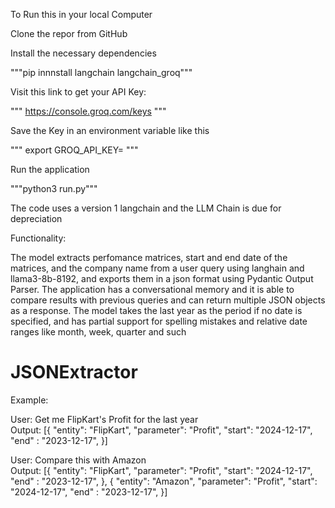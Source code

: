 To Run this in your local Computer

Clone the repor from GitHub

Install the necessary dependencies

"""pip innnstall langchain langchain_groq"""

Visit this link to get your API Key:

""" https://console.groq.com/keys """

Save the Key in an environment variable like this

""" export GROQ_API_KEY=<your-api-key-here> """

Run the application

"""python3 run.py"""

The code uses a version 1 langchain and the LLM Chain is due for depreciation

Functionality:

The model extracts perfomance matrices,
start and end date of the matrices, and
the company name from a user query using
langhain and llama3-8b-8192, and exports
them in a json format using Pydantic
Output Parser. The application has a
conversational memory and it is able to
compare results with previous queries and
can return multiple JSON objects as a
response. The model takes the last year
as the period if no date is specified,
and has partial support for spelling
mistakes and relative date ranges like
month, week, quarter and such

# JSONExtractor

Example: <br/>

User: Get me FlipKart's Profit for the last year
<br/>
Output:
[{
"entity": "FlipKart",
"parameter": "Profit",
"start": "2024-12-17",
"end" : "2023-12-17",
}] <br/>

User: Compare this with Amazon <br/>
Output: [{
"entity": "FlipKart",
"parameter": "Profit",
"start": "2024-12-17",
"end" : "2023-12-17",
},
{
"entity": "Amazon",
"parameter": "Profit",
"start": "2024-12-17",
"end" : "2023-12-17",
}]
